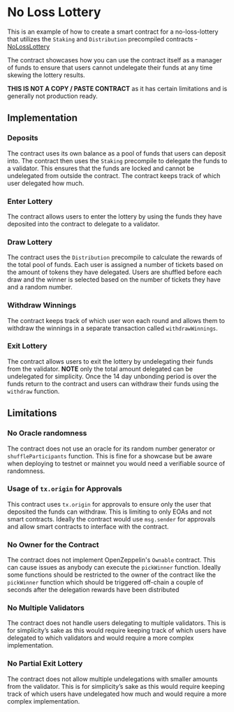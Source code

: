 # No Loss Lottery

This is an example of how to create a smart contract for a no-loss-lottery that utilizes
the `Staking` and `Distribution` precompiled contracts - [NoLossLottery](./contracts/NoLossLottery.sol)

The contract showcases how you can use the contract itself as a manager of funds to ensure
that users cannot undelegate their funds at any time skewing the lottery results.

**THIS IS NOT A COPY / PASTE CONTRACT** as it has certain limitations and is generally not production ready.

## Implementation

### Deposits

The contract uses its own balance as a pool of funds that users can deposit into. The contract
then uses the `Staking` precompile to delegate the funds to a validator. This ensures that the funds
are locked and cannot be undelegated from outside the contract. The contract keeps track of which user
delegated how much.

### Enter Lottery

The contract allows users to enter the lottery by using the funds they have deposited into the contract
to delegate to a validator.

### Draw Lottery

The contract uses the `Distribution` precompile to calculate the rewards of the total pool of funds. Each user
is assigned a number of tickets based on the amount of tokens they have delegated. Users are shuffled before each draw
and the winner is selected based on the number of tickets they have and a random number.

### Withdraw Winnings

The contract keeps track of which user won each round and allows them to withdraw the winnings in a separate
transaction called `withdrawWinnings`.

### Exit Lottery

The contract allows users to exit the lottery by undelegating their funds from the validator. **NOTE** only
the total amount delegated can be undelegated for simplicity. Once the 14 day unbonding period is over the
funds return to the contract and users can withdraw their funds using the `withdraw` function.

## Limitations

### No Oracle randomness

The contract does not use an oracle for its random number generator or `shuffleParticipants` function.
This is fine for a showcase but be aware when deploying to testnet or mainnet you would need a verifiable
source of randomness.

### Usage of `tx.origin` for Approvals

This contract uses `tx.origin` for approvals to ensure only the user that deposited the funds can withdraw.
This is limiting to only EOAs and not smart contracts. Ideally the contract would use `msg.sender` for approvals and
allow smart contracts to interface with the contract.

### No Owner for the Contract

The contract does not implement OpenZeppelin's `Ownable` contract. This can cause issues as anybody can
execute the `pickWinner` function. Ideally some functions should be restricted to the owner of the contract
like the `pickWinner` function which should be triggered off-chain a couple of seconds after the
delegation rewards have been distributed

### No Multiple Validators

The contract does not handle users delegating to multiple validators. This is for simplicity’s sake as this would require
keeping track of which users have delegated to which validators and would require a more complex implementation.

### No Partial Exit Lottery

The contract does not allow multiple undelegations with smaller amounts from the validator.
This is for simplicity’s sake as this would require keeping track of which users have undelegated how much
and would require a more complex implementation.
